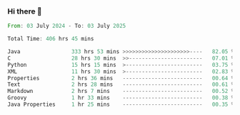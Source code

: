 ### Hi there 👋

<!--
**luoxuanzao/luoxuanzao** is a ✨ _special_ ✨ repository because its `README.md` (this file) appears on your GitHub profile.

Here are some ideas to get you started:

- 🔭 I’m currently working on ...
- 🌱 I’m currently learning ...
- 👯 I’m looking to collaborate on ...
- 🤔 I’m looking for help with ...
- 💬 Ask me about ...
- 📫 How to reach me: ...
- 😄 Pronouns: ...
- ⚡ Fun fact: ...
-->

<!--START_SECTION:waka-->

```rust
From: 03 July 2024 - To: 03 July 2025

Total Time: 406 hrs 45 mins

Java                333 hrs 53 mins >>>>>>>>>>>>>>>>>>>>>----   82.05 %
C                   28 hrs 30 mins  >>-----------------------   07.01 %
Python              15 hrs 15 mins  >------------------------   03.75 %
XML                 11 hrs 30 mins  >------------------------   02.83 %
Properties          2 hrs 36 mins   -------------------------   00.64 %
Text                2 hrs 28 mins   -------------------------   00.61 %
Markdown            2 hrs 7 mins    -------------------------   00.52 %
Groovy              1 hr 33 mins    -------------------------   00.38 %
Java Properties     1 hr 25 mins    -------------------------   00.35 %
```

<!--END_SECTION:waka-->